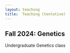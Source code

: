 ```yaml
---
layout: teaching
title:  Teaching (tentative)
---
```





## Fall 2024: Genetics
Undergraduate Genetics class